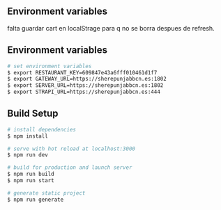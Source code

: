 ## Environment variables
falta guardar cart en localStrage para q no se borra despues de refresh.

## Environment variables
```bash
# set environment variables
$ export RESTAURANT_KEY=609847e43a6fff010461d1f7
$ export GATEWAY_URL=https://sherepunjabbcn.es:1802
$ export SERVER_URL=https://sherepunjabbcn.es:1802
$ export STRAPI_URL=https://sherepunjabbcn.es:444
```

## Build Setup

```bash
# install dependencies
$ npm install

# serve with hot reload at localhost:3000
$ npm run dev

# build for production and launch server
$ npm run build
$ npm run start

# generate static project
$ npm run generate
```
